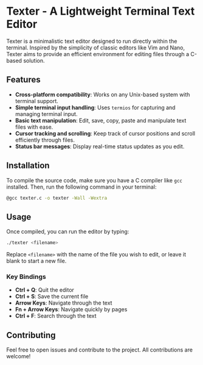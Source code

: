 
# Texter - A Lightweight Terminal Text Editor

Texter is a minimalistic text editor designed to run directly within the terminal. Inspired by the simplicity of classic editors like Vim and Nano, Texter aims to provide an efficient environment for editing files through a C-based solution.

## Features
- **Cross-platform compatibility**: Works on any Unix-based system with terminal support.
- **Simple terminal input handling**: Uses `termios` for capturing and managing terminal input.
- **Basic text manipulation**: Edit, save, copy, paste and manipulate text files with ease.
- **Cursor tracking and scrolling**: Keep track of cursor positions and scroll efficiently through files.
- **Status bar messages**: Display real-time status updates as you edit.

## Installation

To compile the source code, make sure you have a C compiler like `gcc` installed. Then, run the following command in your terminal:

```bash
@gcc texter.c -o texter -Wall -Wextra 
```

## Usage

Once compiled, you can run the editor by typing:

```bash
./texter <filename>
```

Replace `<filename>` with the name of the file you wish to edit, or leave it blank to start a new file.

### Key Bindings

- **Ctrl + Q**: Quit the editor
- **Ctrl + S**: Save the current file
- **Arrow Keys**: Navigate through the text
- **Fn + Arrow Keys**: Navigate quickly by pages
- **Ctrl + F**: Search through the text


## Contributing

Feel free to open issues and contribute to the project. All contributions are welcome!

